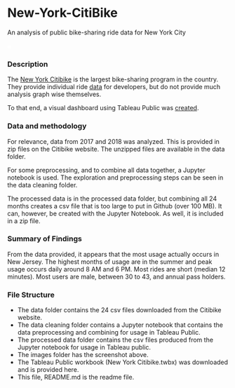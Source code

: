 # New-York-CitiBike
An analysis of public bike-sharing ride data for New York City

![tableau image](./images/TableauScreenshot.png)

### Description
The [New York Citibike](https://www.citibikenyc.com/) is the largest bike-sharing program in the country.  They provide individual ride [data](https://www.citibikenyc.com/system-data) for developers, but do not provide much analysis graph wise themselves.

To that end, a visual dashboard using Tableau Public was [created](https://public.tableau.com/profile/eric.hagee#!/vizhome/NewYorkCitibike/Story1?publish=yes).

### Data and methodology
For relevance, data from 2017 and 2018 was analyzed.  This is provided in zip files on the Citibike website.  The unzipped files are available in the data folder.

For some preprocessing, and to combine all data together, a Jupyter notebook is used.  The exploration and preprocessing steps can be seen in the data cleaning folder.

The processed data is in the processed data folder, but combining all 24 months creates a csv file that is too large to put in Github (over 100 MB).  It can, however, be created with the Jupyter Notebook.  As well, it is included in a zip file.

### Summary of Findings
From the data provided, it appears that the most usage actually occurs in New Jersey.  The highest months of usage are in the summer and peak usage occurs daily around 8 AM and 6 PM.  Most rides are short (median 12 minutes).  Most users are male, between 30 to 43, and annual pass holders.

### File Structure
 - The data folder contains the 24 csv files downloaded from the Citibike website.
 - The data cleaning folder contains a Jupyter notebook that contains the data preprocessing and combining for usage in Tableau Public.
 - The processed data folder contains the csv files produced from the Jupyter notebook for usage in Tableau public.
 - The images folder has the screenshot above.
 - The Tableau Public workbook (New York Citibike.twbx) was downloaded and is provided here.
 - This file, README.md is the readme file.
